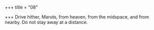 +++
title = "08"

+++
Drive hither, Maruts, from heaven, from the midspace, and from  nearby.
Do not stay away at a distance.